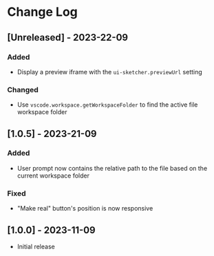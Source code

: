 # Change Log

## [Unreleased] - 2023-22-09

### Added

- Display a preview iframe with the `ui-sketcher.previewUrl` setting

### Changed

- Use `vscode.workspace.getWorkspaceFolder` to find the active file workspace folder

## [1.0.5] - 2023-21-09

### Added

- User prompt now contains the relative path to the file based on the current workspace folder

### Fixed

- "Make real" button's position is now responsive

## [1.0.0] - 2023-11-09

- Initial release
